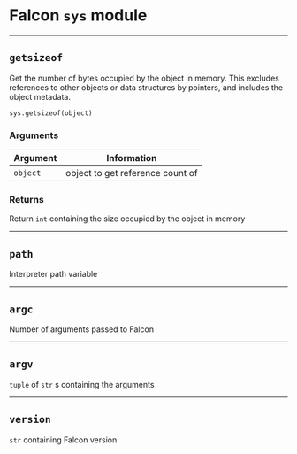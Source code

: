 # Falcon ```sys``` module

-----------------------

## ```getsizeof```

Get the number of bytes occupied by the object in memory. This excludes references to other objects or data structures by pointers, and includes the object metadata.

```sys.getsizeof(object)```

### Arguments
| Argument      | Information       |
| ------------- | ----------------- |
| ```object```    | object to get reference count of    |

### Returns
Return ```int``` containing the size occupied by the object in memory

-----------------------

## ```path```

Interpreter path variable

-----------------------

## ```argc```

Number of arguments passed to Falcon

-----------------------

## ```argv```

```tuple``` of ```str``` s containing the arguments

-----------------------

## ```version```

```str``` containing Falcon version